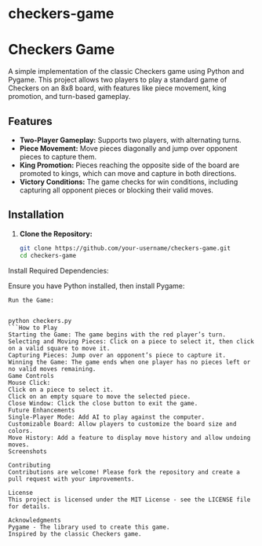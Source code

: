 # checkers-game
# Checkers Game

A simple implementation of the classic Checkers game using Python and Pygame. This project allows two players to play a standard game of Checkers on an 8x8 board, with features like piece movement, king promotion, and turn-based gameplay.

## Features

- **Two-Player Gameplay:** Supports two players, with alternating turns.
- **Piece Movement:** Move pieces diagonally and jump over opponent pieces to capture them.
- **King Promotion:** Pieces reaching the opposite side of the board are promoted to kings, which can move and capture in both directions.
- **Victory Conditions:** The game checks for win conditions, including capturing all opponent pieces or blocking their valid moves.

## Installation

1. **Clone the Repository:**

   ```bash
   git clone https://github.com/your-username/checkers-game.git
   cd checkers-game
Install Required Dependencies:

Ensure you have Python installed, then install Pygame:


  ```pip install pygame
Run the Game:


python checkers.py
```How to Play
Starting the Game: The game begins with the red player’s turn.
Selecting and Moving Pieces: Click on a piece to select it, then click on a valid square to move it.
Capturing Pieces: Jump over an opponent’s piece to capture it.
Winning the Game: The game ends when one player has no pieces left or no valid moves remaining.
Game Controls
Mouse Click:
Click on a piece to select it.
Click on an empty square to move the selected piece.
Close Window: Click the close button to exit the game.
Future Enhancements
Single-Player Mode: Add AI to play against the computer.
Customizable Board: Allow players to customize the board size and colors.
Move History: Add a feature to display move history and allow undoing moves.
Screenshots

Contributing
Contributions are welcome! Please fork the repository and create a pull request with your improvements.

License
This project is licensed under the MIT License - see the LICENSE file for details.

Acknowledgments
Pygame - The library used to create this game.
Inspired by the classic Checkers game.
